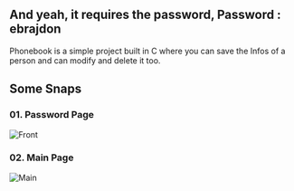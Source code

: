 ## And yeah, it requires the password, Password : ebrajdon
Phonebook is a simple project built in C where you can save the Infos of a person and can modify and delete it too.

## Some Snaps
### 01. Password Page
![Front](https://github.com/mrbhatt2348/C-projects/blob/master/Phonebook-C-Project/screenshots/front.jpg)

### 02. Main Page
![Main](https://github.com/mrbhatt2348/C-projects/blob/master/Phonebook-C-Project/screenshots/main.jpg)
